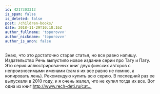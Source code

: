```yaml
---
id: 4217303313
is_spam: false
is_deleted: false
post: /children-books/
date: 2018-11-29T10:18:16Z
author_fullname: 'toporovvv'
author_nickname: 'toporovvv'
author_is_anon: false
---
```


<p>Знаю, что это достаточно старая статья, но все равно напишу. Издательство Речь выпустило новое издание серии про Тату и Пату. Это серия иллюстрированных книг двух финских авторов с непроизносимыми именами (сам я их все равно не помню, а копировать лень). Рекомендую купить всю серию. В последний раз ее выпускали в 2010 году, и я очень жалел, что не купил тогда их все. Вот одна из книг <a href="http://www.rech-deti.ru/catalog/7/38503/" rel="nofollow noopener" title="http://www.rech-deti.ru/catalog/7/38503/">http://www.rech-deti.ru/cat...</a></p>
